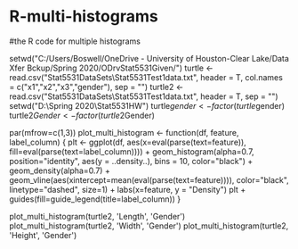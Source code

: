 # R-multi-histograms
#the R code for multiple histograms


setwd("C:/Users/Boswell/OneDrive - University of Houston-Clear Lake/Data Xfer Bckup/Spring 2020/ODrvStat5531Given/")
turtle <-     read.csv("Stat5531DataSets\\Stat5531Test1data.txt", header = T, col.names = c("x1","x2","x3","gender"), sep = "")
turtle2 <-     read.csv("Stat5531DataSets\\Stat5531Test1data.txt", header = T, sep = "")
setwd("D:\\Spring 2020\\Stat5531HW")
turtle$gender <-factor(turtle$gender)
turtle2$Gender <-factor(turtle2$Gender)

par(mfrow=c(1,3))
plot_multi_histogram <- function(df, feature, label_column) {
  plt <- ggplot(df, aes(x=eval(parse(text=feature)), fill=eval(parse(text=label_column)))) +
    geom_histogram(alpha=0.7, position="identity", aes(y = ..density..), bins = 10, color="black") +
    geom_density(alpha=0.7) +
    geom_vline(aes(xintercept=mean(eval(parse(text=feature)))), color="black", linetype="dashed", size=1) +
    labs(x=feature, y = "Density")
  plt + guides(fill=guide_legend(title=label_column))
}

plot_multi_histogram(turtle2, 'Length', 'Gender')
plot_multi_histogram(turtle2, 'Width', 'Gender')
plot_multi_histogram(turtle2, 'Height', 'Gender')
